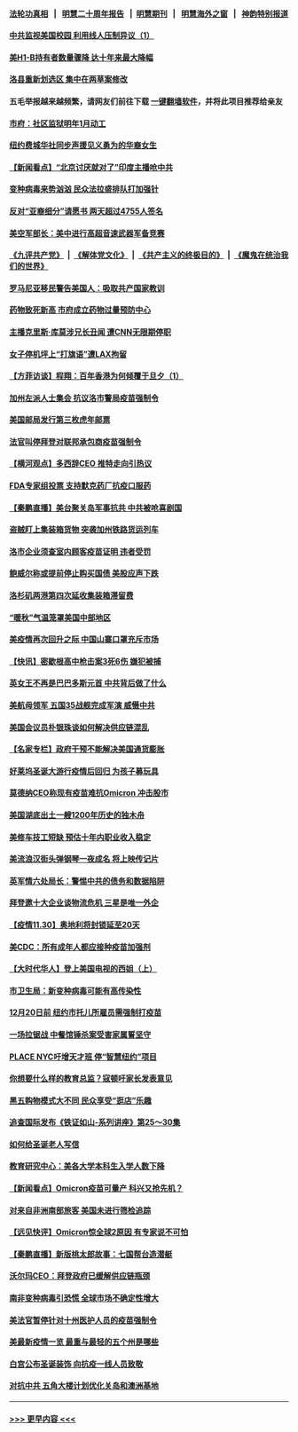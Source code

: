 #### [法轮功真相](https://github.com/gfw-breaker/truth/blob/master/README.md?t=0) &nbsp;&nbsp;|&nbsp;&nbsp; [明慧二十周年报告](https://github.com/gfw-breaker/mh-reports/blob/master/README.md?t=0) &nbsp;&nbsp;|&nbsp;&nbsp;[明慧期刊](https://github.com/gfw-breaker/mh-qikan) &nbsp;&nbsp;|&nbsp;&nbsp; [明慧海外之窗](https://github.com/gfw-breaker/mh-news/blob/master/README.md?t=0) &nbsp;&nbsp;|&nbsp;&nbsp; [神韵特别报道](https://github.com/gfw-breaker/mh-news/blob/master/shenyun.md?t=0)
#### [中共监视美国校园 利用线人压制异议（1）](../pages/nsc412/n13409420.md?t=12011550) 
#### [美H1-B持有者数量骤降 达十年来最大降幅](../pages/nsc412/n13409221.md?t=12011550) 
#### [洛县重新划选区 集中在两草案修改](../pages/nsc412/n13409539.md?t=12011550) 
#### 五毛举报越来越频繁，请网友们前往下载 [一键翻墙软件](https://github.com/gfw-breaker/ssr-accounts)，并将此项目推荐给亲友
#### [市府：社区监狱明年1月动工](../pages/nsc412/n13409390.md?t=12011550) 
#### [纽约费城华社同步声援见义勇为的华裔女生](../pages/nsc412/n13409451.md?t=12011550) 
#### [【新闻看点】“北京讨厌就对了”印度主播呛中共](../pages/nsc412/n13408791.md?t=12011550) 
#### [变种病毒来势汹汹  民众法拉盛排队打加强针](../pages/nsc412/n13409441.md?t=12011550) 
#### [反对“亚裔细分”请愿书 两天超过4755人签名](../pages/nsc412/n13409437.md?t=12011550) 
#### [美空军部长：美中进行高超音速武器军备竞赛](../pages/nsc412/n13409243.md?t=12011550) 
#### [《九评共产党》](https://github.com/begood0513/9ping.md/blob/master/README.md) &nbsp;|&nbsp; [《解体党文化》](../../../../jtdwh.md/blob/master/README.md)  &nbsp;|&nbsp; [《共产主义的终极目的》](../../../../gczydzjmd.md/blob/master/README.md) &nbsp;|&nbsp; [《魔鬼在统治我们的世界》](../../../../mgztzwmdsj.md/blob/master/README.md) 
#### [罗马尼亚移民警告美国人：吸取共产国家教训](../pages/nsc412/n13409080.md?t=12011550) 
#### [药物致死新高 市府成立药物过量预防中心](../pages/nsc412/n13409397.md?t=12011550) 
#### [主播克里斯·库莫涉兄长丑闻 遭CNN无限期停职](../pages/nsc412/n13409049.md?t=12011550) 
#### [女子停机坪上“打旗语”遭LAX拘留](../pages/nsc412/n13409259.md?t=12011550) 
#### [【方菲访谈】程翔：百年香港为何倾覆于旦夕（1）](../pages/nsc412/n13408816.md?t=12011550) 
#### [加州左派人士集会 抗议洛市警局疫苗强制令](../pages/nsc412/n13409171.md?t=12011550) 
#### [美国邮局发行第三枚虎年邮票](../pages/nsc412/n13409012.md?t=12011550) 
#### [法官叫停拜登对联邦承包商疫苗强制令](../pages/nsc412/n13408741.md?t=12011550) 
#### [【横河观点】多西辞CEO 推特走向引热议](../pages/nsc412/n13408945.md?t=12011550) 
#### [FDA专家组投票 支持默克药厂抗疫口服药](../pages/nsc412/n13408869.md?t=12011550) 
#### [【秦鹏直播】美台聚关岛军事抗共 中共被呛喜剧国](../pages/nsc412/n13408913.md?t=12011550) 
#### [盗贼盯上集装箱货物 突袭加州铁路货运列车](../pages/nsc412/n13408743.md?t=12011550) 
#### [洛市企业须查室内顾客疫苗证明 违者受罚](../pages/nsc412/n13408899.md?t=12011550) 
#### [鲍威尔称或提前停止购买国债 美股应声下跌](../pages/nsc412/n13408657.md?t=12011550) 
#### [洛杉矶两港第四次延收集装箱滞留费](../pages/nsc412/n13408860.md?t=12011550) 
#### [“暖秋”气温笼罩美国中部地区](../pages/nsc412/n13408729.md?t=12011550) 
#### [美疫情再次回升之际 中国山寨口罩充斥市场](../pages/nsc412/n13408543.md?t=12011550) 
#### [【快讯】密歇根高中枪击案3死6伤 嫌犯被捕](../pages/nsc412/n13408658.md?t=12011550) 
#### [英女王不再是巴巴多斯元首 中共背后做了什么](../pages/nsc412/n13408530.md?t=12011550) 
#### [美航母领军 五国35战舰完成军演 威慑中共](../pages/nsc412/n13408385.md?t=12011550) 
#### [美国会议员朴银珠谈如何解决供应链混乱](../pages/nsc412/n13407175.md?t=12011550) 
#### [【名家专栏】政府干预不能解决美国通货膨胀](../pages/nsc412/n13408002.md?t=12011550) 
#### [好莱坞圣诞大游行疫情后回归 为孩子募玩具](../pages/nsc412/n13406838.md?t=12011550) 
#### [莫德纳CEO称现有疫苗难抗Omicron 冲击股市](../pages/nsc412/n13408345.md?t=12011550) 
#### [美国湖底出土一艘1200年历史的独木舟](../pages/nsc412/n13407367.md?t=12011550) 
#### [美修车技工短缺 预估十年内职业收入稳定](../pages/nsc412/n13407221.md?t=12011550) 
#### [美流浪汉街头弹钢琴一夜成名 将上映传记片](../pages/nsc412/n13407053.md?t=12011550) 
#### [英军情六处局长：警惕中共的债务和数据陷阱](../pages/nsc412/n13408206.md?t=12011550) 
#### [拜登邀十大企业谈物流危机 三星是唯一外企](../pages/nsc412/n13407954.md?t=12011550) 
#### [【疫情11.30】奥地利将封锁延至20天](../pages/nsc412/n13407543.md?t=12011550) 
#### [美CDC：所有成年人都应接种疫苗加强剂](../pages/nsc412/n13407434.md?t=12011550) 
#### [【大时代华人】登上美国电视的西姐（上）](../pages/nsc412/n13406473.md?t=12011550) 
#### [市卫生局：新变种病毒可能有高传染性](../pages/nsc412/n13407123.md?t=12011550) 
#### [12月20日前 纽约市托儿所雇员需强制打疫苗](../pages/nsc412/n13407135.md?t=12011550) 
#### [一场拉锯战 中餐馆锤杀案受害家属誓坚守](../pages/nsc412/n13407276.md?t=12011550) 
#### [PLACE NYC吁增天才班 停“智慧纽约”项目](../pages/nsc412/n13407270.md?t=12011550) 
#### [你想要什么样的教育总监？寇顿吁家长发表意见](../pages/nsc412/n13407284.md?t=12011550) 
#### [黑五购物模式大不同 民众享受“逛店”乐趣](../pages/nsc412/n13407264.md?t=12011550) 
#### [追查国际发布《铁证如山-系列讲座》第25～30集](../pages/nsc412/n13407117.md?t=12011550) 
#### [如何给圣诞老人写信](../pages/nsc412/n13406933.md?t=12011550) 
#### [教育研究中心：美各大学本科生入学人数下降](../pages/nsc412/n13406653.md?t=12011550) 
#### [【新闻看点】Omicron疫苗可量产 科兴又抢先机？](../pages/nsc412/n13406417.md?t=12011550) 
#### [对来自非洲南部旅客 美国未进行筛检追踪](../pages/nsc412/n13406749.md?t=12011550) 
#### [【远见快评】Omicron惊全球2原因 有专家说不可怕](../pages/nsc412/n13406648.md?t=12011550) 
#### [【秦鹏直播】新版桃太郎故事：七国帮台造潜艇](../pages/nsc412/n13406660.md?t=12011550) 
#### [沃尔玛CEO：拜登政府已缓解供应链瓶颈](../pages/nsc412/n13406520.md?t=12011550) 
#### [南非变种病毒引恐慌 全球市场不确定性增大](../pages/nsc412/n13406757.md?t=12011550) 
#### [美法官暂停针对十州医护人员的疫苗强制令](../pages/nsc412/n13406557.md?t=12011550) 
#### [美最新疫情一览 最重与最轻的五个州是哪些](../pages/nsc412/n13406544.md?t=12011550) 
#### [白宫公布圣诞装饰 向抗疫一线人员致敬](../pages/nsc412/n13406395.md?t=12011550) 
#### [对抗中共 五角大楼计划优化关岛和澳洲基地](../pages/nsc412/n13406412.md?t=12011550) 

----
#### [ >>> 更早内容 <<< ](../indexes/nsc412-earlier.md)
